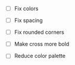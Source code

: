  - [ ] Fix colors
 - [ ] Fix spacing
 - [ ] Fix rounded corners
 - [ ] Make cross more bold
 - [ ] Reduce color palette

